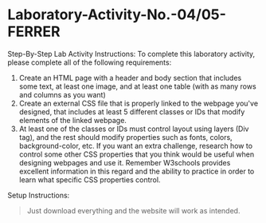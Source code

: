# Laboratory-Activity-No.-04/05-FERRER

Step-By-Step Lab Activity Instructions: To complete this laboratory activity, please complete all of the following requirements:

1.  Create an HTML page with a header and body section that includes some text, at least one image, and at least one table (with as many rows and columns as you want)
2.  Create an external CSS file that is properly linked to the webpage you've designed, that includes at least 5 different classes or IDs that modify elements of the linked webpage.
3.  At least one of the classes or IDs must control layout using layers (Div tag), and the rest should modify properties such as fonts, colors, background-color, etc. If you want an extra challenge, research how to control some other CSS properties that you think would be useful when designing webpages and use it. Remember W3schools provides excellent information in this regard and the ability to practice in order to learn what specific CSS properties control.

Setup Instructions:

> Just download everything and the website will work as intended.

